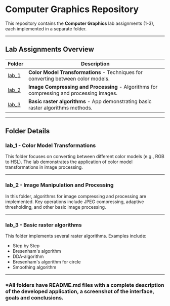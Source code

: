 # Computer Graphics Repository

This repository contains the **Computer Graphics** lab assignments (1-3), each implemented in a separate folder.

---

## Lab Assignments Overview

| Folder  | Description                                                                 |
|---------|-----------------------------------------------------------------------------|
| [lab_1](https://github.com/kkaaars/Computer-Graphics/tree/main/Lab1) | **Color Model Transformations** - Techniques for converting between color models. |
| [lab_2](https://github.com/kkaaars/Computer-Graphics/tree/main/Lab2) | **Image Compressing and Processing** - Algorithms for compressing and processing images. |
| [lab_3](https://github.com/kkaaars/Computer-Graphics/tree/main/Lab3) | **Basic raster algorithms** - App demonstrating basic raster algorithms methods. |


---

## Folder Details

### **lab_1** - Color Model Transformations
This folder focuses on converting between different color models (e.g., RGB to HSL). The lab demonstrates the application of color model transformations in image processing.

---

### **lab_2** - Image Manipulation and Processing
In this folder, algorithms for image compressing and processing are implemented. Key operations include JPEG compressing, adaptive thresholding, and other basic image processing.

---

### **lab_3** - Basic raster algorithms
This folder implements several raster algorithms. Examples include:
- Step by Step
- Bresenham's algorithm
- DDA-algorithm
- Bresenham's algorithm for circle
- Smoothing algorithm
  
---
### **\*All folders have README.md files with a complete description of the developed application, a screenshot of the interface, goals and conclusions.**
